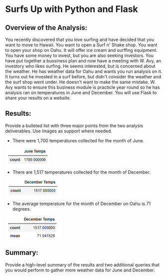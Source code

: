 # Surfs Up with Python and Flask

## Overview of the Analysis:
You recently discovered that you love surfing and have decided that you want to move to Hawaii. You want to open a Surf n' Shake shop. You want to open your shop on Oahu. It will offer ice cream and surffing equipment. You have some money to invest, but you are also seeking investors. You have put together a bussiness plan and now have a meeting with W. Avy, an investory who likes surfing. He seems interested, but is concerned about the weather. He has weather data for Oahu and wants you run analysis on it. It turns out he invested in a surf before, but didn't consider the weather and the surf shop went under. He doesn't want to make the same mistake. W. Avy wants to ensure this business module is practicle year round so he has analysis ran on temperatures in June and December. You will use Flask to share your results on a website.

## Results: 
Provide a bulleted list with three major points from the two analysis deliverables. Use images as support where needed.

- There were 1,700 temperatures collected for the month of June.

 ![June Temp Counts.png](https://github.com/AprilVilmin/surfs_up/blob/main/June%20Temp%20Counts.png)  

- There are 1,517 temperatures collected for the month of December.

 ![December Temp Counts.png](https://github.com/AprilVilmin/surfs_up/blob/main/December%20Temp%20Counts.png)  

- The average temperature for the month of December on Oahu is 71 degrees.

 ![December Temp Average.png](https://github.com/AprilVilmin/surfs_up/blob/main/December%20Temp%20Average.png) 

## Summary: 
Provide a high-level summary of the results and two additional queries that you would perform to gather more weather data for June and December.
